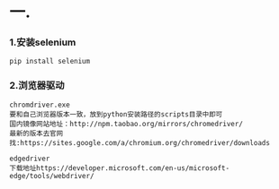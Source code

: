 # 一.

### 1.安装selenium
```
pip install selenium
```
### 2.浏览器驱动
```
chromdriver.exe
要和自己浏览器版本一致，放到python安装路径的scripts目录中即可
国内镜像网站地址：http://npm.taobao.org/mirrors/chromedriver/
最新的版本去官网找:https://sites.google.com/a/chromium.org/chromedriver/downloads
```
```
edgedriver
下载地址https://developer.microsoft.com/en-us/microsoft-edge/tools/webdriver/
```
